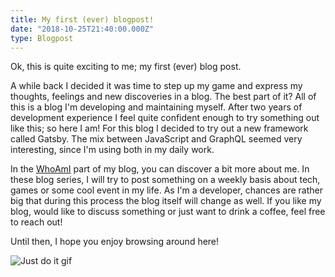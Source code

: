 ```yaml
---
title: My first (ever) blogpost!
date: "2018-10-25T21:40:00.000Z"
type: Blogpost
---
```


Ok, this is quite exciting to me; my first (ever) blog post. 

A while back I decided it was time to step up my game and express my thoughts, feelings and new discoveries in a blog. The best part of it? All of this is a blog I'm developing and maintaining myself. After two years of development experience I feel quite confident enough to try something out like this; so here I am! For this blog I decided to try out a new framework called Gatsby. The mix between JavaScript and GraphQL seemed very interesting, since I'm using both in my daily work.

In the [WhoAmI](/whoami/) part of my blog, you can discover a bit more about me. In these blog series, I will try to  post something on a weekly basis about tech, games or some cool event in my life. As I'm a developer, chances are rather big that during this process the blog itself will change as well. If you like my blog, would like to discuss something or just want to drink a coffee, feel free to reach out!

Until then, I hope you enjoy browsing around here!

![Just do it gif](https://media.giphy.com/media/l3V0uEmPgKpjZH6ve/giphy.gif)
